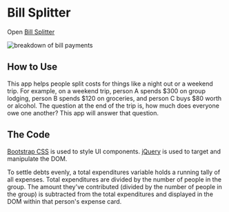 <h1>Bill Splitter</h1>
<p>Open <a href="https://uxhawk.github.io/splitter/">Bill Splitter</a></p>
<img src="https://lh3.googleusercontent.com/nYwola8K8YOo_rEUGELPppZ0-vtBE4UyO8F6AdyD0MI4WFvpOCDn54kfy7uLN5jbhHotisF7FD9cB6G0vJJGmxW3Ux4k2-pRCuso52Ofzs1uD-sh0JgxI4Ea6g9Gd8jwfalpPcatyAk-qiEGbHi69Jztkpn3IQRZWUZg4H6Lyrka1j4uAG3PLa5qv0WBp5To7aEQ3Fgj2PtYF_TQn7hjFeF5Dgi5A--K6paFOuvj74YteeEuIzw8BIS8w3YkZSgF6OOGm2phFdQoM8VM3OUQsjc1JM2rQ9O3lmospZ5PDi_fYCT6sYRzcrdvUaORbPo1RUqHtMANErZ1XMDSm8v_Ap_oMZ4QRPVgel-IK61rBNOo3Ghp5PLWhgFyvXksXND1w0ahlhLl9twqxWVgFXuE6cSRgIZSad4saYCz5SzSz8RXAsz7JSZo1THio3xGasRCgZX6WtgbeC-Vwkj30nxDDLaZbDJxJ8AXZ9vm6g4hcll6TIBYTCHI2CLoajTq2plsSV1N68qYTpgftEiLpi-Wbgkb3TQRgJFO8eG5XtCfbSisoAyINZXP6sanp78tOna1BU42G0wv8u4BodhIqyXS1ye1Ytc7Ln90XP8zhLoRdgwn80PatOkfghRYPwfVyAZstXA4f_4_kNAyiEE-5VfeA7P5Y8861t6FQaW0EGNKSOp7dPokp_ou795wg8604Q=w1140-h524-no" alt="breakdown of bill payments">

<h2>How to Use</h2>
<p>This app helps people split costs for things like a night out or a weekend trip. For example, on a weekend trip, person A spends $300 on group lodging, person B spends $120 on groceries, and person C buys $80 worth or alcohol. The question at the end of the trip is, how much does everyone owe one another? This app will answer that question.</p>

<h2>The Code</h2>
<p><a href="https://getbootstrap.com/">Bootstrap CSS</a> is used to style UI components. <a href="https://jquery.com/">jQuery</a> is used to target and manipulate the DOM.</p>

<p>To settle debts evenly, a total expenditures variable holds a running tally of all expenses. Total expenditures are divided by the number of people in the group. The amount they've contributed (divided by the number of people in the group) is subtracted from the total expenditures and displayed in the DOM within that person's expense card.</p>
